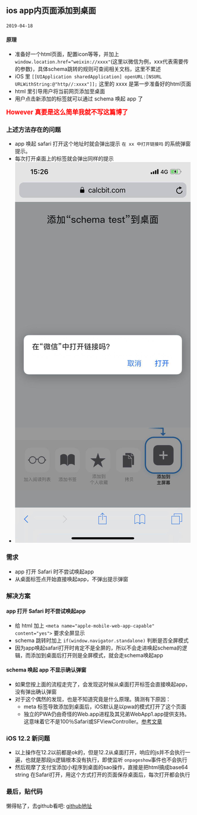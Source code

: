 ## ios app内页面添加到桌面
`2019-04-18`

#### 原理
- 准备好一个html页面，配置icon等等，并加上 `window.location.href="weixin://xxxx"`(这里以微信为例，xxx代表需要传的参数)，具体schema跳转的规则可查阅相关文档，这里不累述
- iOS 里 `[[UIApplication sharedApplication] openURL:[NSURL URLWithString:@"http//:xxxx"]];` 这里的 xxxx 是第一步准备好的html页面
- html 里引导用户将当前网页添加至桌面
- 用户点击新添加的标签就可以通过 schema 唤起 app 了

<big style="color:red">**However 真要是这么简单我就不写这篇博了**</big>

### 上述方法存在的问题
- app 唤起 safari 打开这个地址时就会弹出提示 `在 xx 中打开链接吗` 的系统弹窗提示。
- 每次打开桌面上的标签就会弹出同样的提示
- ![](./images/1.jpeg)

### 需求
- app 打开 Safari 时不尝试唤起app
- 从桌面标签点开始直接唤起app，不弹出提示弹窗

### 解决方案

#### app 打开 Safari 时不尝试唤起app
- 给 html 加上 `<meta name="apple-mobile-web-app-capable" content="yes">` 要求全屏显示
- schema 跳转时加上 `if(window.navigator.standalone)` 判断是否全屏模式
- 因为app唤起safari打开时肯定不是全屏的，所以不会走进唤起schema的逻辑，而添加到桌面后打开则是全屏模式，就会走schema唤起app

#### schema 唤起 app 不显示确认弹窗
- 如果您按上面的流程走完了，会发现这时候从桌面打开标签会直接唤起app，没有弹出确认弹窗
- 对于这个偶然的发现，也是不知道究竟是什么原理。猜测有下原因：
    - meta 标签导致添加到桌面后，iOS默认是以pwa的模式打开了这个页面
    - 独立的PWA仍由奇怪的Web.app进程及其兄弟WebApp1.app提供支持。这意味着它不是100％Safari或SFViewController。[参考文章](https://medium.com/@firt/pwas-on-ios-12-2-beta-the-good-the-bad-and-the-not-sure-yet-if-good-a37b6fa6afbf)

### iOS 12.2 新问题
- 以上操作在12.2以前都是ok的，但是12.2从桌面打开，响应的js并不会执行一遍，也就是那段js逻辑根本没有执行，即使监听 `onpageshow`事件也不会执行
- 然后观摩了支付宝添加小程序到桌面的sao操作，直接是把html搞成base64 string 在Safari打开，用这个方式打开的页面保存桌面后，每次打开都会执行

### 最后，贴代码
懒得帖了，去github看吧: [github地址](https://github.com/wayshon/schema-ios)